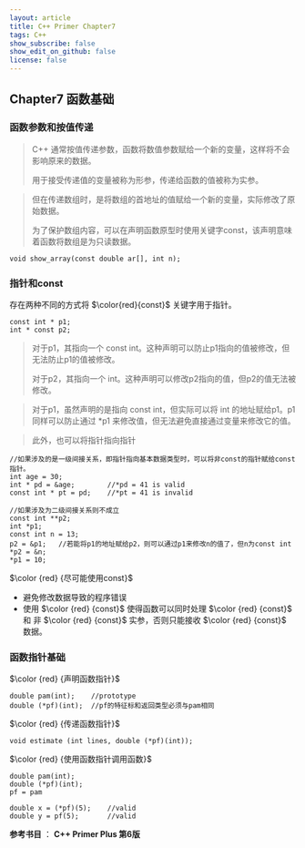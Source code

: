```yaml
---
layout: article
title: C++ Primer Chapter7
tags: C++
show_subscribe: false
show_edit_on_github: false
license: false
---
```


<!--more-->

## Chapter7 函数基础



### 函数参数和按值传递

> C++ 通常按值传递参数，函数将数值参数赋给一个新的变量，这样将不会影响原来的数据。
>
> 用于接受传递值的变量被称为形参，传递给函数的值被称为实参。



> 但在传递数组时，是将数组的首地址的值赋给一个新的变量，实际修改了原始数据。
>
> 为了保护数组内容，可以在声明函数原型时使用关键字const，该声明意味着函数将数组是为只读数据。

```
void show_array(const double ar[], int n);
```



### 指针和const

存在两种不同的方式将 $\color{red}{const}$ 关键字用于指针。

```
const int * p1;
int * const p2;
```

> 对于p1，其指向一个 const int。这种声明可以防止p1指向的值被修改，但无法防止p1的值被修改。
>
> 对于p2，其指向一个 int。这种声明可以修改p2指向的值，但p2的值无法被修改。

> 对于p1，虽然声明的是指向 const int，但实际可以将 int 的地址赋给p1。p1同样可以防止通过 *p1 来修改值，但无法避免直接通过变量来修改它的值。

> 此外，也可以将指针指向指针

```
//如果涉及的是一级间接关系，即指针指向基本数据类型时，可以将非const的指针赋给const指针。
int age = 30;
int * pd = &age;		//*pd = 41 is valid
const int * pt = pd;	//*pt = 41 is invalid

//如果涉及为二级间接关系则不成立
const int **p2;
int *p1;
const int n = 13;
p2 = &p1;	//若能将p1的地址赋给p2，则可以通过p1来修改n的值了，但n为const int
*p2 = &n;
*p1 = 10;
```

$\color {red} {尽可能使用const}$

- 避免修改数据导致的程序错误
- 使用 $\color {red} {const}$ 使得函数可以同时处理  $\color {red} {const}$ 和 非  $\color {red} {const}$  实参，否则只能接收  $\color {red} {const}$ 数据。



### 函数指针基础

$\color {red} {声明函数指针}$

```
double pam(int);	//prototype
double (*pf)(int);	//pf的特征标和返回类型必须与pam相同
```

$\color {red} {传递函数指针}$

```
void estimate (int lines, double (*pf)(int));
```

$\color {red} {使用函数指针调用函数}$

```
double pam(int);
double (*pf)(int);
pf = pam

double x = (*pf)(5);	//valid
double y = pf(5);		//valid
```



**参考书目** ： **C++ Primer Plus 第6版**





